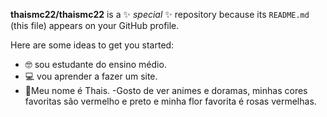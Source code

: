 


**thaismc22/thaismc22** is a ✨ _special_ ✨ repository because its `README.md` (this file) appears on your GitHub profile.

Here are some ideas to get you started:

- 🤓 sou estudante do ensino médio.
- 💻 vou aprender a fazer um site.
- 🌹Meu nome é Thais.
-Gosto de ver animes e doramas, minhas cores favoritas são vermelho e preto e minha flor favorita é rosas vermelhas.
  
